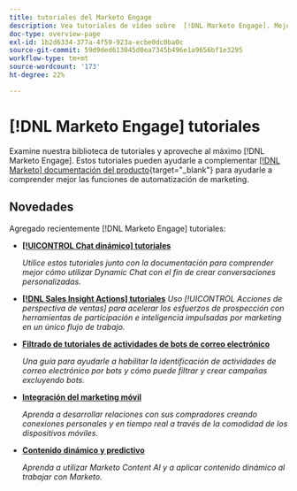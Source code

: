 ```yaml
---
title: tutoriales del Marketo Engage
description: Vea tutoriales de vídeo sobre  [!DNL Marketo Engage]. Mejore su comprensión sobre cómo utilizar las funciones de automatización de marketing y mucho más.
doc-type: overview-page
exl-id: 1b2d6334-377a-4f59-923a-ecbe0dc0ba0c
source-git-commit: 59d9ded613045d0ea7345b496e1a9656bf1e3295
workflow-type: tm+mt
source-wordcount: '173'
ht-degree: 22%

---
```


# [!DNL Marketo Engage] tutoriales

Examine nuestra biblioteca de tutoriales y aproveche al máximo [!DNL Marketo Engage]. Estos tutoriales pueden ayudarle a complementar [[!DNL Marketo] documentación del producto](https://experienceleague.adobe.com/docs/marketo/using/home.html){target="_blank"} para ayudarle a comprender mejor las funciones de automatización de marketing.

<div id="whats-new-section">

## Novedades

Agregado recientemente [!DNL Marketo Engage] tutoriales:

* **[[!UICONTROL Chat dinámico]  tutoriales](/help/dynamic-chat/dynamic-chat-overview.md)**

   _Utilice estos tutoriales junto con la documentación para comprender mejor cómo utilizar Dynamic Chat con el fin de crear conversaciones personalizadas._

* **[[!DNL Sales Insight Actions] tutoriales](/help/sales-insight-actions/overview.md)**
   _Uso [!UICONTROL Acciones de perspectiva de ventas] para acelerar los esfuerzos de prospección con herramientas de participación e inteligencia impulsadas por marketing en un único flujo de trabajo._

* **[Filtrado de tutoriales de actividades de bots de correo electrónico](/help/filtering-email-bot-activities/setup.md)**

   _Una guía para ayudarle a habilitar la identificación de actividades de correo electrónico por bots y cómo puede filtrar y crear campañas excluyendo bots._

* **[Integración del marketing móvil](/help/cross-channel-marketing/mobile-marketing-learn.md)**

   _Aprenda a desarrollar relaciones con sus compradores creando conexiones personales y en tiempo real a través de la comodidad de los dispositivos móviles._

* **[Contenido dinámico y predictivo](/help/email-marketing/dynamic-and-predictive-content-learn.md)**

   _Aprenda a utilizar Marketo Content AI y a aplicar contenido dinámico al trabajar con Marketo._

</div>
<div id="recs-overview-body-1"></div>
<div id="recs-overview-body-2"></div>
<div id="recs-overview-body-3"></div>
<div id="recs-overview-body-4"></div>
<div id="recs-overview-body-5"></div>
<div id="recs-overview-body-6"></div>
